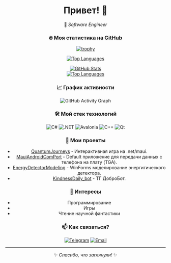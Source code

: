 <div align="center">

# Привет! 👋  
🚀 *Software Engineer*  

### 🔥 **Моя статистика на GitHub**  
[![trophy](https://github-profile-trophy.vercel.app/?username=AndrewChebotarev&theme=radical&margin-w=15&no-frame=true)](https://github.com/ryo-ma/github-profile-trophy)
 
[![Top Languages](https://github-readme-stats.vercel.app/api/top-langs/?username=AndrewChebotarev&layout=compact&theme=radical&hide_border=true)](https://github.com/AndrewChebotarev)  

[![GitHub Stats](https://github-readme-stats.vercel.app/api?username=AndrewChebotarev&show_icons=true&theme=radical&hide_border=true)](https://github.com/AndrewChebotarev)  
[![Top Languages](https://github-readme-stats.vercel.app/api/top-langs/?username=AndrewChebotarev&layout=compact&theme=radical&hide_border=true)](https://github.com/AndrewChebotarev)

### 📈 **График активности**  
![GitHub Activity Graph](https://github-readme-activity-graph.vercel.app/graph?username=AndrewChebotarev&theme=github-dark&hide_border=true&area=true)  

### 🛠 **Мой стек технологий**  
![C#](https://img.shields.io/badge/-C%23-239120?logo=c-sharp&logoColor=white)
![.NET](https://img.shields.io/badge/-.NET-512BD4?logo=.net&logoColor=white)
![Avalonia](https://img.shields.io/badge/-Avalonia-FF3D00?logo=avalonia&logoColor=white)
![C++](https://img.shields.io/badge/-C++-00599C?logo=c%2B%2B&logoColor=white)
![Qt](https://img.shields.io/badge/-Qt-41CD52?logo=qt&logoColor=white) 

### 🌟 **Мои проекты**
- [QuantumJourneys](https://github.com/AndrewChebotarev/QuantumJourneys) - Интерактивная игра на .net/maui.
- [MauiAndroidComPort](https://github.com/AndrewChebotarev/MauiAndroidComPort) - Default приложение для передачи данных с телефона на плату (TGA).
- [EnergyDetectorModeling](https://github.com/AndrewChebotarev/EnergyDetectorModeling) - WinForms моделирование энергитического детектора.
- [KindnessDaily_bot](https://github.com/AndrewChebotarev/KindnessDaily_bot) - ТГ ДоброБот.

### 🎨 **Интересы**
- Программирование
- Игры
- Чтение научной фантастики

### 📫 **Как связаться?**  
[![Telegram](https://img.shields.io/badge/-Telegram-26A5E4?style=for-the-badge&logo=telegram)](https://t.me/ChebHit)
[![Email](https://img.shields.io/badge/-Email-D14836?style=for-the-badge&logo=gmail&logoColor=white)](mailto:wizi48wizi@gmail.com)  

---  
✨ *Спасибо, что заглянули!* ✨  

</div>

